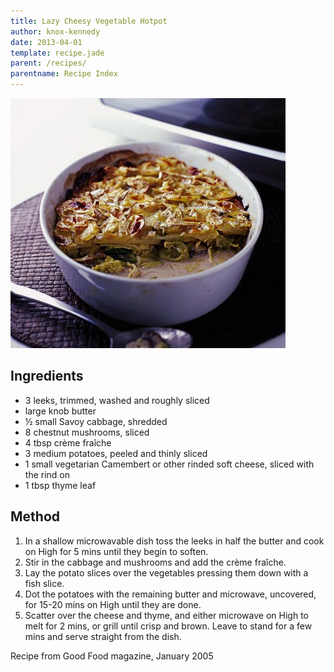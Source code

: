 ```yaml
---
title: Lazy Cheesy Vegetable Hotpot
author: knox-kennedy
date: 2013-04-01
template: recipe.jade
parent: /recipes/
parentname: Recipe Index
---
```


![Lazy Cheesy Vegetable Hotpot](lazy-hotpot.jpg)

## Ingredients ##

* 3 leeks, trimmed, washed and roughly sliced
* large knob butter
* ½ small Savoy cabbage, shredded
* 8 chestnut mushrooms, sliced
* 4 tbsp crème fraîche
* 3 medium potatoes, peeled and thinly sliced
* 1 small vegetarian Camembert or other rinded soft cheese, sliced with the rind on
* 1 tbsp thyme leaf


## Method ##

1.    In a shallow microwavable dish toss the leeks in half the butter and cook on High for 5 mins until they begin to soften. 
1. Stir in the cabbage and mushrooms and add the crème fraîche. 
1. Lay the potato slices over the vegetables pressing them down with a fish slice.
1.    Dot the potatoes with the remaining butter and microwave, uncovered, for 15-20 mins on High until they are done. 
1. Scatter over the cheese and thyme, and either microwave on High to melt for 2 mins, or grill until crisp and brown. Leave to stand for a few mins and serve straight from the dish.

Recipe from Good Food magazine, January 2005


